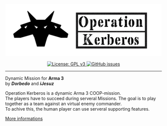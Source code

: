<p align="center">
    <img src="https://raw.githubusercontent.com/Brig13Team/Operation_Kerberos/master/extra/logo/Logo_lang_schwarz.jpg" width="900">
</p>

<p align="center">
    <a href="https://github.com/Brig13Team/Operation_Kerberos/blob/master/LICENSE">
        <img src="https://img.shields.io/badge/License-GPL%20v3-blue.svg?style=flat-square" alt="License: GPL v3">
    </a>
    <a href="https://github.com/Brig13Team/Operation_Kerberos/issues">
        <img src="https://img.shields.io/github/issues-raw/Brig13Team/Operation_Kerberos.svg?style=flat-square" alt="GitHub issues">
    </a>
</p>

<hr>

Dynamic Mission for **Arma 3**   
by ***Dorbedo*** and ***iJesuz***

Operation Kerberos is a dynamic Arma 3 COOP-mission.   
The players have to succeed during serveral Missions. The goal is to play together as a team against an virtual enemy commander.   
To achive this, the human player can use serveral supporting features.


[More informations](./components.md)
